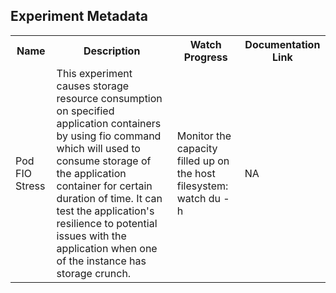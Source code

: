 ## Experiment Metadata

<table>
<tr>
<th> Name </th>
<th> Description </th>
<th> Watch Progress </th>
<th> Documentation Link </th>
</tr>
<tr>
 <td> Pod FIO Stress </td>
 <td> This experiment causes storage resource consumption on specified application containers by using fio command which will used to consume storage of the application container for certain duration of time. It can test the application's resilience to potential issues with the application when one of the instance has storage crunch.</td>
 <td>  Monitor the capacity filled up on the host filesystem: <br> watch du -h</td>
 <td>  NA</td>
 </tr>
 </table>
